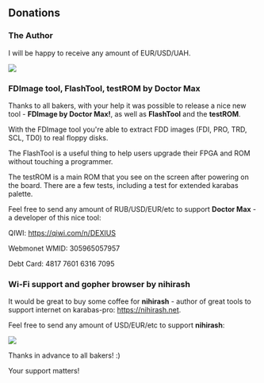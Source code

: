 ## Donations

### The Author

I will be happy to receive any amount of EUR/USD/UAH. 

[![](https://www.paypalobjects.com/en_US/i/btn/btn_donateCC_LG.gif)](https://www.paypal.com/donate/?business=VLPSW86UVSDYA&no_recurring=0&currency_code=USD)

### FDImage tool, FlashTool, testROM by Doctor Max

Thanks to all bakers, with your help it was possible to release a nice new tool - **FDImage by Doctor Max!**, as well as **FlashTool** and the **testROM**.

With the FDImage tool you're able to extract FDD images (FDI, PRO, TRD, SCL, TD0) to real floppy disks.

The FlashTool is a useful thing to help users upgrade their FPGA and ROM without touching a programmer.

The testROM is a main ROM that you see on the screen after powering on the board. There are a few tests, including a test for extended karabas palette.

Feel free to send any amount of RUB/USD/EUR/etc to support **Doctor Max** - a developer of this nice tool:

QIWI: https://qiwi.com/n/DEXIUS

Webmonet WMID: 305965057957

Debt Card: 4817 7601 6316 7095

### Wi-Fi support and gopher browser by nihirash

It would be great to buy some coffee for **nihirash** - author of great tools to support internet on karabas-pro: https://nihirash.net.

Feel free to send any amount of USD/EUR/etc to support **nihirash**:

[![](https://www.paypalobjects.com/en_US/i/btn/btn_donateCC_LG.gif)](https://paypal.me/pinport)


Thanks in advance to all bakers! :)

Your support matters!
